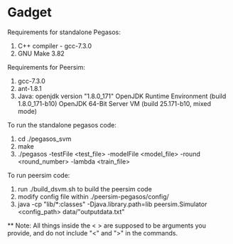 # Gadget


Requirements for standalone Pegasos:
1. C++ compiler - gcc-7.3.0
2. GNU Make 3.82

Requirements for Peersim:
1. gcc-7.3.0
2. ant-1.8.1
3. Java:
	openjdk version "1.8.0_171"
	OpenJDK Runtime Environment (build 1.8.0_171-b10)
	OpenJDK 64-Bit Server VM (build 25.171-b10, mixed mode)


To run the standalone pegasos code:
1. cd ./pegasos_svm
2. make
3. ./pegasos -testFile <test_file> -modelFile <model_file> -round <round_number> -lambda <lambda> <train_file>

To run peersim code:

1. run ./build_dsvm.sh to build the peersim code
2. modify config file within ./peersim-pegasos/config/
3. java -cp "lib/*:classes" -Djava.library.path=lib peersim.Simulator  <config_path>  data/"outputdata.txt"

** Note: All things inside the < > are supposed to be arguments you provide, and do not include "<" and ">" in the commands.


